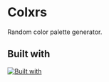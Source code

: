 # Colxrs
Random color palette generator.

## Built with
[![Built with](https://skillicons.dev/icons?i=js,html,css)](https://skillicons.dev)
